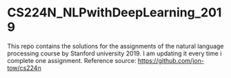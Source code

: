 # CS224N_NLPwithDeepLearning_2019
This repo contains the solutions for the assignments of the natural language processing course by Stanford university 2019. I am updating it every time i complete one assignment.
Reference source: https://github.com/jon-tow/cs224n
